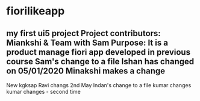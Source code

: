 # fiorilikeapp
my first ui5 project
Project contributors:
Miankshi & Team with Sam
Purpose:
It is a product manage fiori app developed in previous course
Sam's change to a file
Ishan has changed on 05/01/2020
Minakshi makes a change
---
New kgksap
Ravi changs 2nd May
Indan's change to a file
kumar changes
kumar changes - second time
